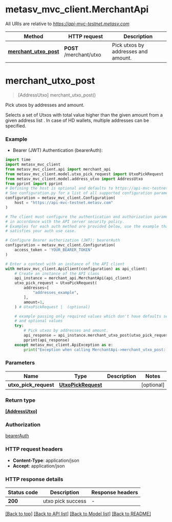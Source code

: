 # metasv_mvc_client.MerchantApi

All URIs are relative to *https://api-mvc-testnet.metasv.com*

Method | HTTP request | Description
------------- | ------------- | -------------
[**merchant_utxo_post**](MerchantApi.md#merchant_utxo_post) | **POST** /merchant/utxo | Pick utxos by addresses and amount.


# **merchant_utxo_post**
> [AddressUtxo] merchant_utxo_post()

Pick utxos by addresses and amount.

Selects a set of Utxos with total value higher than the given amount from a given address list . In case of HD wallets, multiple addresses can be specified.

### Example

* Bearer (JWT) Authentication (bearerAuth):
```python
import time
import metasv_mvc_client
from metasv_mvc_client.api import merchant_api
from metasv_mvc_client.model.utxo_pick_request import UtxoPickRequest
from metasv_mvc_client.model.address_utxo import AddressUtxo
from pprint import pprint
# Defining the host is optional and defaults to https://api-mvc-testnet.metasv.com
# See configuration.py for a list of all supported configuration parameters.
configuration = metasv_mvc_client.Configuration(
    host = "https://api-mvc-testnet.metasv.com"
)

# The client must configure the authentication and authorization parameters
# in accordance with the API server security policy.
# Examples for each auth method are provided below, use the example that
# satisfies your auth use case.

# Configure Bearer authorization (JWT): bearerAuth
configuration = metasv_mvc_client.Configuration(
    access_token = 'YOUR_BEARER_TOKEN'
)

# Enter a context with an instance of the API client
with metasv_mvc_client.ApiClient(configuration) as api_client:
    # Create an instance of the API class
    api_instance = merchant_api.MerchantApi(api_client)
    utxo_pick_request = UtxoPickRequest(
        addresses=[
            "addresses_example",
        ],
        amount=1,
    ) # UtxoPickRequest |  (optional)

    # example passing only required values which don't have defaults set
    # and optional values
    try:
        # Pick utxos by addresses and amount.
        api_response = api_instance.merchant_utxo_post(utxo_pick_request=utxo_pick_request)
        pprint(api_response)
    except metasv_mvc_client.ApiException as e:
        print("Exception when calling MerchantApi->merchant_utxo_post: %s\n" % e)
```

### Parameters

Name | Type | Description  | Notes
------------- | ------------- | ------------- | -------------
 **utxo_pick_request** | [**UtxoPickRequest**](UtxoPickRequest.md)|  | [optional]

### Return type

[**[AddressUtxo]**](AddressUtxo.md)

### Authorization

[bearerAuth](../README.md#bearerAuth)

### HTTP request headers

 - **Content-Type**: application/json
 - **Accept**: application/json

### HTTP response details
| Status code | Description | Response headers |
|-------------|-------------|------------------|
**200** | utxo pick success |  -  |

[[Back to top]](#) [[Back to API list]](../README.md#documentation-for-api-endpoints) [[Back to Model list]](../README.md#documentation-for-models) [[Back to README]](../README.md)

